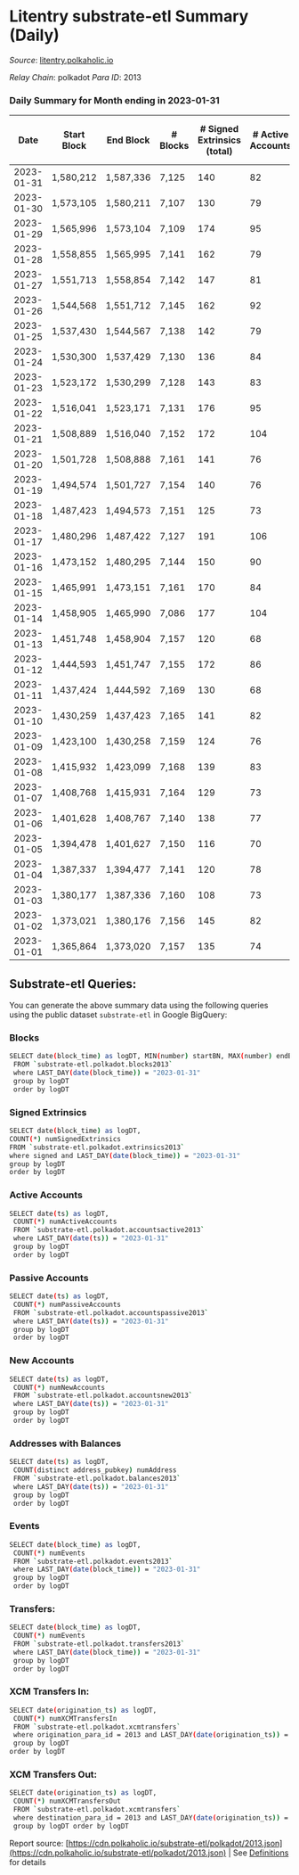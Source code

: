 # Litentry substrate-etl Summary (Daily)

_Source_: [litentry.polkaholic.io](https://litentry.polkaholic.io)

*Relay Chain*: polkadot
*Para ID*: 2013



### Daily Summary for Month ending in 2023-01-31


| Date | Start Block | End Block | # Blocks | # Signed Extrinsics (total) | # Active Accounts | # Passive | # New | # Addresses with Balances | # Events | # Transfers | # XCM Transfers In | # XCM Transfers Out | Issues | 
| ---- | ----------- | --------- | -------- | --------------------------- | ----------------- | --------- | ----- | ------------------------- | -------- | ----------- | ------------------ | ------------------- | ------ |
| 2023-01-31 | 1,580,212 | 1,587,336 | 7,125 | 140 | 82 |  |  | 4,751 | 20,152 |   |   |   |  |
| 2023-01-30 | 1,573,105 | 1,580,211 | 7,107 | 130 | 79 |  |  | 4,751 | 21,691 |   |   |   |  |
| 2023-01-29 | 1,565,996 | 1,573,104 | 7,109 | 174 | 95 |  |  | 4,751 | 21,904 |   |   |   |  |
| 2023-01-28 | 1,558,855 | 1,565,995 | 7,141 | 162 | 79 |  | 1 | 4,751 | 21,853 |   |   |   |  |
| 2023-01-27 | 1,551,713 | 1,558,854 | 7,142 | 147 | 81 |  |  | 4,750 | 21,732 |   |   |   |  |
| 2023-01-26 | 1,544,568 | 1,551,712 | 7,145 | 162 | 92 |  | 1 | 4,750 | 21,816 |   |   |   |  |
| 2023-01-25 | 1,537,430 | 1,544,567 | 7,138 | 142 | 79 |  |  | 4,749 | 21,626 |   |   |   |  |
| 2023-01-24 | 1,530,300 | 1,537,429 | 7,130 | 136 | 84 |  |  | 4,749 | 21,533 |   |   |   |  |
| 2023-01-23 | 1,523,172 | 1,530,299 | 7,128 | 143 | 83 |  | 1 | 4,749 | 21,505 |   |   |   |  |
| 2023-01-22 | 1,516,041 | 1,523,171 | 7,131 | 176 | 95 |  | 2 | 4,748 | 21,694 |   |   |   |  |
| 2023-01-21 | 1,508,889 | 1,516,040 | 7,152 | 172 | 104 |  |  | 4,747 | 21,676 |   |   |   |  |
| 2023-01-20 | 1,501,728 | 1,508,888 | 7,161 | 141 | 76 |  |  | 4,748 | 21,436 |   |   |   |  |
| 2023-01-19 | 1,494,574 | 1,501,727 | 7,154 | 140 | 76 |  |  | 4,748 | 21,333 |   |   |   |  |
| 2023-01-18 | 1,487,423 | 1,494,573 | 7,151 | 125 | 73 |  |  | 4,748 | 21,088 |   |   |   |  |
| 2023-01-17 | 1,480,296 | 1,487,422 | 7,127 | 191 | 106 |  | 1 | 4,748 | 21,360 |   |   |   |  |
| 2023-01-16 | 1,473,152 | 1,480,295 | 7,144 | 150 | 90 |  |  | 4,747 | 21,028 |   |   |   |  |
| 2023-01-15 | 1,465,991 | 1,473,151 | 7,161 | 170 | 84 |  | 1 | 4,747 | 21,233 |   |   |   |  |
| 2023-01-14 | 1,458,905 | 1,465,990 | 7,086 | 177 | 104 |  |  | 4,746 | 21,073 |   |   |   |  |
| 2023-01-13 | 1,451,748 | 1,458,904 | 7,157 | 120 | 68 |  |  | 4,746 | 20,838 |   |   |   |  |
| 2023-01-12 | 1,444,593 | 1,451,747 | 7,155 | 172 | 86 |  | 3 | 4,746 | 21,118 |   |   |   |  |
| 2023-01-11 | 1,437,424 | 1,444,592 | 7,169 | 130 | 68 |  |  | 4,743 | 20,835 |   |   |   |  |
| 2023-01-10 | 1,430,259 | 1,437,423 | 7,165 | 141 | 82 |  |  | 4,744 | 20,840 |   |   |   |  |
| 2023-01-09 | 1,423,100 | 1,430,258 | 7,159 | 124 | 76 |  |  | 4,744 | 20,708 |   |   |   |  |
| 2023-01-08 | 1,415,932 | 1,423,099 | 7,168 | 139 | 83 |  |  | 4,744 | 20,807 |   |   |   |  |
| 2023-01-07 | 1,408,768 | 1,415,931 | 7,164 | 129 | 73 |  |  | 4,744 | 20,666 |   |   |   |  |
| 2023-01-06 | 1,401,628 | 1,408,767 | 7,140 | 138 | 77 |  |  | 4,744 | 20,645 |   |   |   |  |
| 2023-01-05 | 1,394,478 | 1,401,627 | 7,150 | 116 | 70 |  | 1 | 4,744 | 20,515 |   |   |   |  |
| 2023-01-04 | 1,387,337 | 1,394,477 | 7,141 | 120 | 78 |  | 1 | 4,743 | 20,521 |   |   |   |  |
| 2023-01-03 | 1,380,177 | 1,387,336 | 7,160 | 108 | 73 |  |  | 4,742 | 20,428 |   |   |   |  |
| 2023-01-02 | 1,373,021 | 1,380,176 | 7,156 | 145 | 82 |  |  | 4,742 | 20,627 |   |   |   |  |
| 2023-01-01 | 1,365,864 | 1,373,020 | 7,157 | 135 | 74 |  | 1 | 4,742 | 20,487 |   |   |   |  |

## Substrate-etl Queries:
You can generate the above summary data using the following queries using the public dataset `substrate-etl` in Google BigQuery:

### Blocks
```bash
SELECT date(block_time) as logDT, MIN(number) startBN, MAX(number) endBN, COUNT(*) numBlocks 
 FROM `substrate-etl.polkadot.blocks2013`  
 where LAST_DAY(date(block_time)) = "2023-01-31" 
 group by logDT 
 order by logDT
```

### Signed Extrinsics
```bash
SELECT date(block_time) as logDT, 
COUNT(*) numSignedExtrinsics 
FROM `substrate-etl.polkadot.extrinsics2013`  
where signed and LAST_DAY(date(block_time)) = "2023-01-31" 
group by logDT 
order by logDT
```

### Active Accounts
```bash
SELECT date(ts) as logDT, 
 COUNT(*) numActiveAccounts 
 FROM `substrate-etl.polkadot.accountsactive2013` 
 where LAST_DAY(date(ts)) = "2023-01-31" 
 group by logDT 
 order by logDT
```

### Passive Accounts
```bash
SELECT date(ts) as logDT, 
 COUNT(*) numPassiveAccounts 
 FROM `substrate-etl.polkadot.accountspassive2013` 
 where LAST_DAY(date(ts)) = "2023-01-31" 
 group by logDT 
 order by logDT
```

### New Accounts
```bash
SELECT date(ts) as logDT, 
 COUNT(*) numNewAccounts 
 FROM `substrate-etl.polkadot.accountsnew2013` 
 where LAST_DAY(date(ts)) = "2023-01-31" 
 group by logDT
 order by logDT
```

### Addresses with Balances
```bash
SELECT date(ts) as logDT,
 COUNT(distinct address_pubkey) numAddress 
 FROM `substrate-etl.polkadot.balances2013` 
 where LAST_DAY(date(ts)) = "2023-01-31" 
 group by logDT 
 order by logDT
```

### Events
```bash
SELECT date(block_time) as logDT, 
 COUNT(*) numEvents 
 FROM `substrate-etl.polkadot.events2013` 
 where LAST_DAY(date(block_time)) = "2023-01-31" 
 group by logDT 
 order by logDT
```

### Transfers:
```bash
SELECT date(block_time) as logDT, 
 COUNT(*) numEvents 
 FROM `substrate-etl.polkadot.transfers2013` 
 where LAST_DAY(date(block_time)) = "2023-01-31" 
 group by logDT 
 order by logDT
```

### XCM Transfers In:
```bash
SELECT date(origination_ts) as logDT, 
 COUNT(*) numXCMTransfersIn 
 FROM `substrate-etl.polkadot.xcmtransfers` 
 where origination_para_id = 2013 and LAST_DAY(date(origination_ts)) = "2023-01-31" 
 group by logDT 
order by logDT
```

### XCM Transfers Out:
```bash
SELECT date(origination_ts) as logDT, 
 COUNT(*) numXCMTransfersOut 
 FROM `substrate-etl.polkadot.xcmtransfers` 
 where destination_para_id = 2013 and LAST_DAY(date(origination_ts)) = "2023-01-31" 
 group by logDT order by logDT
```


Report source: [https://cdn.polkaholic.io/substrate-etl/polkadot/2013.json](https://cdn.polkaholic.io/substrate-etl/polkadot/2013.json) | See [Definitions](/DEFINITIONS.md) for details
